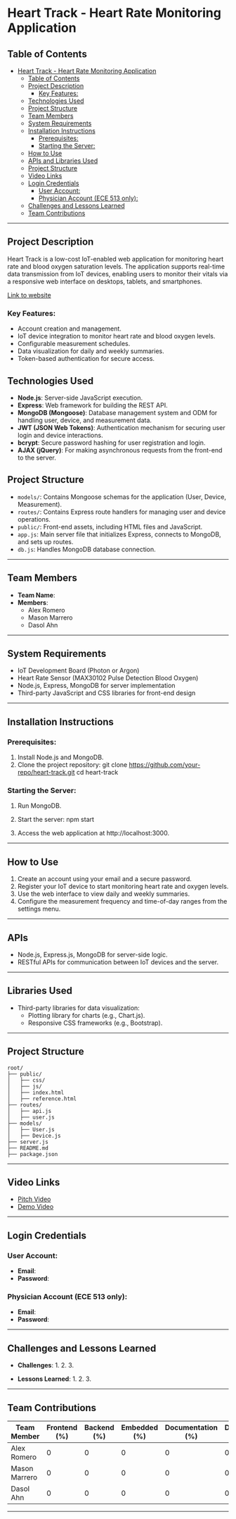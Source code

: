 # Heart Track - Heart Rate Monitoring Application

## Table of Contents
- [Heart Track - Heart Rate Monitoring Application](#heart-track---heart-rate-monitoring-application)
  - [Table of Contents](#table-of-contents)
  - [Project Description](#project-description)
    - [Key Features:](#key-features)
  - [Technologies Used](#technologies-used)
  - [Project Structure](#project-structure)
  - [Team Members](#team-members)
  - [System Requirements](#system-requirements)
  - [Installation Instructions](#installation-instructions)
    - [Prerequisites:](#prerequisites)
    - [Starting the Server:](#starting-the-server)
  - [How to Use](#how-to-use)
  - [APIs and Libraries Used](#apis-and-libraries-used)
  - [Project Structure](#project-structure-1)
  - [Video Links](#video-links)
  - [Login Credentials](#login-credentials)
    - [User Account:](#user-account)
    - [Physician Account (ECE 513 only):](#physician-account-ece-513-only)
  - [Challenges and Lessons Learned](#challenges-and-lessons-learned)
  - [Team Contributions](#team-contributions)

---

## Project Description
Heart Track is a low-cost IoT-enabled web application for monitoring heart rate and blood oxygen saturation levels. The application supports real-time data transmission from IoT devices, enabling users to monitor their vitals via a responsive web interface on desktops, tablets, and smartphones.

[Link to website](https://ec2-54-151-120-233.us-west-1.compute.amazonaws.com:3001/)


### Key Features:
- Account creation and management.
- IoT device integration to monitor heart rate and blood oxygen levels.
- Configurable measurement schedules.
- Data visualization for daily and weekly summaries.
- Token-based authentication for secure access.

## Technologies Used

- **Node.js**: Server-side JavaScript execution.
- **Express**: Web framework for building the REST API.
- **MongoDB (Mongoose)**: Database management system and ODM for handling user, device, and measurement data.
- **JWT (JSON Web Tokens)**: Authentication mechanism for securing user login and device interactions.
- **bcrypt**: Secure password hashing for user registration and login.
- **AJAX (jQuery)**: For making asynchronous requests from the front-end to the server.

## Project Structure

- `models/`: Contains Mongoose schemas for the application (User, Device, Measurement).
- `routes/`: Contains Express route handlers for managing user and device operations.
- `public/`: Front-end assets, including HTML files and JavaScript.
- `app.js`: Main server file that initializes Express, connects to MongoDB, and sets up routes.
- `db.js`: Handles MongoDB database connection.

---

## Team Members
- **Team Name**: 
- **Members**:
  - Alex Romero
  - Mason Marrero
  - Dasol Ahn

---

## System Requirements
- IoT Development Board (Photon or Argon)
- Heart Rate Sensor (MAX30102 Pulse Detection Blood Oxygen)
- Node.js, Express, MongoDB for server implementation
- Third-party JavaScript and CSS libraries for front-end design

---

## Installation Instructions
### Prerequisites:
1. Install Node.js and MongoDB.
2. Clone the project repository:
   git clone https://github.com/your-repo/heart-track.git
   cd heart-track

### Starting the Server:
1. Run MongoDB.
2. Start the server:
   npm start

3. Access the web application at http://localhost:3000.

---

## How to Use
1. Create an account using your email and a secure password.
2. Register your IoT device to start monitoring heart rate and oxygen levels.
3. Use the web interface to view daily and weekly summaries.
4. Configure the measurement frequency and time-of-day ranges from the settings menu.

---

## APIs
- Node.js, Express.js, MongoDB for server-side logic.
- RESTful APIs for communication between IoT devices and the server.

---
## Libraries Used
- Third-party libraries for data visualization:
  - Plotting library for charts (e.g., Chart.js).
  - Responsive CSS frameworks (e.g., Bootstrap).
---
## Project Structure
    root/
    ├── public/
    │   ├── css/
    │   ├── js/
    │   ├── index.html
    │   ├── reference.html
    ├── routes/
    │   ├── api.js
    │   ├── user.js
    ├── models/
    │   ├── User.js
    │   ├── Device.js
    ├── server.js
    ├── README.md
    ├── package.json

---

## Video Links
- [Pitch Video]()
- [Demo Video]()

---

## Login Credentials
### User Account:
- **Email**: 
- **Password**: 

### Physician Account (ECE 513 only):
- **Email**:
- **Password**: 

---

## Challenges and Lessons Learned
- **Challenges**:
  1. 
  2. 
  3. 

- **Lessons Learned**:
  1. 
  2. 
  3. 

---

## Team Contributions
| Team Member  | Frontend (%) | Backend (%) | Embedded (%) | Documentation (%) | Demos (%) |
|-------------------|--------------|-------------|--------------|-------------------|-----------|
| Alex Romero  | 0 | 0 | 0 | 0 | 0 |
| Mason Marrero| 0 | 0 | 0 | 0 | 0 |
| Dasol Ahn    | 0 | 0 | 0 | 0 | 0 |

---
